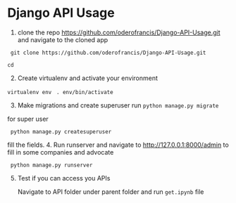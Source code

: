 # Django API Usage

1. clone the repo https://github.com/oderofrancis/Django-API-Usage.git and navigate to the cloned app

`` git clone https://github.com/oderofrancis/Django-API-Usage.git``

` cd `

2. Create virtualenv and activate your environment

`` virtualenv env `` 
`` . env/bin/activate``

3. Make migrations and create superuser
  run `python manage.py migrate`

  for super user

  `` python manage.py createsuperuser``

  fill the fields.
4. Run runserver and navigate to http://127.0.0.1:8000/admin to fill in some companies and advocate 

`` python manage.py runserver``

5. Test if you can access you APIs

   Navigate to API folder under parent folder and run `get.ipynb` file 
